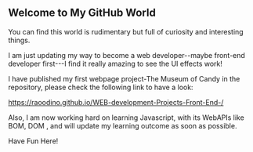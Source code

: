 ## Welcome to My GitHub World


You can find this world is rudimentary but full of curiosity and interesting things. 

I am just updating my way to become a web developer--maybe front-end developer first---I find it really amazing to see the UI effects work!

I have published my first webpage project-The Museum of Candy in the repository, please check the following link to have a look:

https://raoodino.github.io/WEB-development-Projects-Front-End-/

Also, I am now working hard on learning Javascript, with its WebAPIs like BOM, DOM , and will update my learning outcome as soon as possible.


Have Fun Here!


